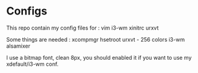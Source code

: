 Configs
==========
This repo contain my config files for :
	vim
	i3-wm
	xinitrc
	urxvt

Some things are needed :
	xcompmgr
	hsetroot
	urxvt - 256 colors
	i3-wm
	alsamixer

I use a bitmap font, clean 8px, you should enabled it if you want to use my xdefault/i3-wm conf.
